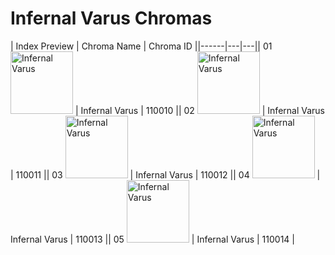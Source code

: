 # Infernal Varus Chromas

| Index  Preview | Chroma Name | Chroma ID ||------|---|---|| 01  <img src='https://raw.communitydragon.org/latest/plugins/rcp-be-lol-game-data/global/default/v1/champion-chroma-images/110/110010.png' alt='Infernal Varus' width='100'> | Infernal Varus | 110010 || 02  <img src='https://raw.communitydragon.org/latest/plugins/rcp-be-lol-game-data/global/default/v1/champion-chroma-images/110/110011.png' alt='Infernal Varus' width='100'> | Infernal Varus | 110011 || 03  <img src='https://raw.communitydragon.org/latest/plugins/rcp-be-lol-game-data/global/default/v1/champion-chroma-images/110/110012.png' alt='Infernal Varus' width='100'> | Infernal Varus | 110012 || 04  <img src='https://raw.communitydragon.org/latest/plugins/rcp-be-lol-game-data/global/default/v1/champion-chroma-images/110/110013.png' alt='Infernal Varus' width='100'> | Infernal Varus | 110013 || 05  <img src='https://raw.communitydragon.org/latest/plugins/rcp-be-lol-game-data/global/default/v1/champion-chroma-images/110/110014.png' alt='Infernal Varus' width='100'> | Infernal Varus | 110014 |